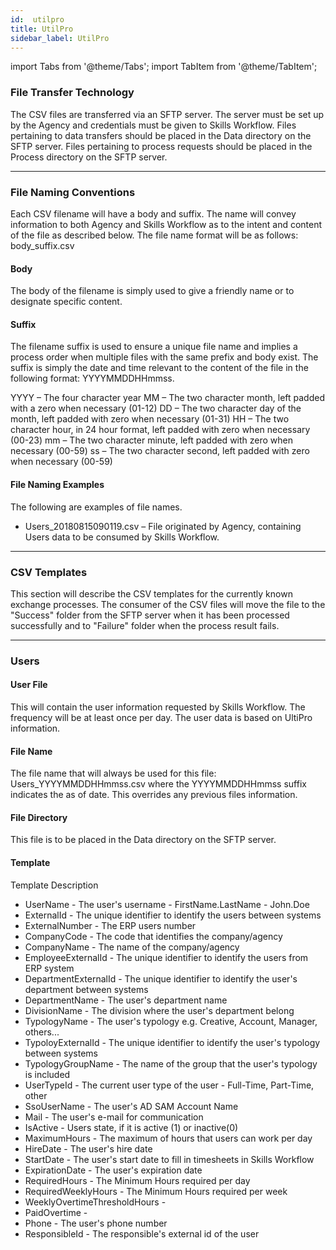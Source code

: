 ```yaml
---
id:  utilpro
title: UtilPro
sidebar_label: UtilPro
---
```


import Tabs from '@theme/Tabs';
import TabItem from '@theme/TabItem';

### File Transfer Technology

The CSV files are transferred via an SFTP server. The server must be set up by the Agency and credentials must be given to Skills Workflow. Files pertaining to data transfers should be placed in the Data directory on the SFTP server. Files pertaining to process requests should be placed in the Process directory on the SFTP server.

---

### File Naming Conventions

Each CSV filename will have a body and suffix. The name will convey information to both Agency and Skills Workflow as to the intent and content of the file as described below. The file name format will be as follows: body_suffix.csv

#### Body

The body of the filename is simply used to give a friendly name or to designate specific content.

#### Suffix

The filename suffix is used to ensure a unique file name and implies a process order when multiple files with the same prefix and body exist. The suffix is simply the date and time relevant to the content of the file in the following format: YYYYMMDDHHmmss.

YYYY – The four character year
MM – The two character month, left padded with a zero when necessary (01-12)
DD – The two character day of the month, left padded with zero when necessary (01-31)
HH – The two character hour, in 24 hour format, left padded with zero when necessary (00-23)
mm – The two character minute, left padded with zero when necessary (00-59)
ss – The two character second, left padded with zero when necessary (00-59)

#### File Naming Examples

The following are examples of file names. 

- Users_20180815090119.csv – File originated by Agency, containing Users data to be consumed by Skills Workflow.

---

### CSV Templates

This section will describe the CSV templates for the currently known exchange processes. The consumer of the CSV files will move the file to the "Success" folder from the SFTP server when it has been processed successfully and to "Failure" folder when the process result fails.

---

### Users

#### User File

This will contain the user information requested by Skills Workflow. The frequency will be at least once per day. The user data is based on UltiPro information.

#### File Name

The file name that will always be used for this file: Users_YYYYMMDDHHmmss.csv where the YYYYMMDDHHmmss suffix indicates the as of date. This overrides any previous files information.

#### File Directory

This file is to be placed in the Data directory on the SFTP server.

#### Template

Template Description

- UserName  - The user's username - FirstName.LastName - John.Doe
- ExternalId  - The unique identifier to identify the users between systems
- ExternalNumber  - The ERP users number
- CompanyCode  - The code that identifies the company/agency
- CompanyName  - The name of the company/agency
- EmployeeExternalId  - The unique identifier to identify the users from ERP system
- DepartmentExternalId  - The unique identifier to identify the user's department between systems
- DepartmentName  - The user's department name
- DivisionName  - The division where the user's department belong
- TypologyName  - The user's typology e.g. Creative, Account, Manager, others...
- TypoloyExternalId - The unique identifier to identify the user's typology between systems
- TypologyGroupName  - The name of the group that the user's typology is included
- UserTypeId  - The current user type of the user - Full-Time, Part-Time, other
- SsoUserName  - The user's AD SAM Account Name
- Mail  - The user's e-mail for communication
- IsActive  - Users state, if it is active (1) or inactive(0)
- MaximumHours  - The maximum of hours that users can work per day
- HireDate  - The user's hire date
- StartDate  - The user's start date to fill in timesheets in Skills Workflow
- ExpirationDate  - The user's expiration date
- RequiredHours  - The Minimum Hours required per day
- RequiredWeeklyHours  - The Minimum Hours required per week
- WeeklyOvertimeThresholdHours  -
- PaidOvertime  -
- Phone  - The user's phone number
- ResponsibleId  - The responsible's external id of the user